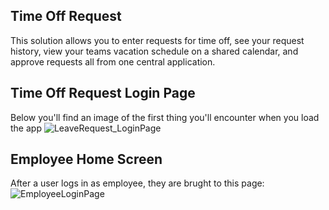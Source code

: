## Time Off Request
This solution allows you to enter requests for time off, see your request history, view your teams vacation schedule on a shared calendar, and approve requests all from one central application.

## Time Off Request Login Page
Below you'll find an image of the first thing you'll encounter when you load the app
![LeaveRequest_LoginPage](https://user-images.githubusercontent.com/132778426/236640428-50c67c3d-f9e0-453a-bd55-8c4c9e588ef0.PNG)

## Employee Home Screen
After a user logs in as employee, they are brught to this page:
![EmployeeLoginPage](https://user-images.githubusercontent.com/132778426/236640745-0d5c621f-22f6-4762-a1e0-9ca1da4fa94c.PNG)






